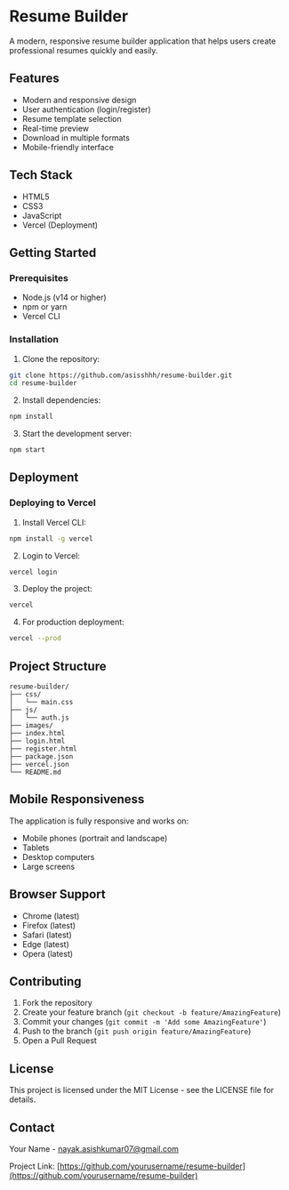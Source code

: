 # Resume Builder

A modern, responsive resume builder application that helps users create professional resumes quickly and easily.

## Features

- Modern and responsive design
- User authentication (login/register)
- Resume template selection
- Real-time preview
- Download in multiple formats
- Mobile-friendly interface

## Tech Stack

- HTML5
- CSS3
- JavaScript
- Vercel (Deployment)

## Getting Started

### Prerequisites

- Node.js (v14 or higher)
- npm or yarn
- Vercel CLI

### Installation

1. Clone the repository:
```bash
git clone https://github.com/asisshhh/resume-builder.git
cd resume-builder
```

2. Install dependencies:
```bash
npm install
```

3. Start the development server:
```bash
npm start
```

## Deployment

### Deploying to Vercel

1. Install Vercel CLI:
```bash
npm install -g vercel
```

2. Login to Vercel:
```bash
vercel login
```

3. Deploy the project:
```bash
vercel
```

4. For production deployment:
```bash
vercel --prod
```

## Project Structure

```
resume-builder/
├── css/
│   └── main.css
├── js/
│   └── auth.js
├── images/
├── index.html
├── login.html
├── register.html
├── package.json
├── vercel.json
└── README.md
```

## Mobile Responsiveness

The application is fully responsive and works on:
- Mobile phones (portrait and landscape)
- Tablets
- Desktop computers
- Large screens

## Browser Support

- Chrome (latest)
- Firefox (latest)
- Safari (latest)
- Edge (latest)
- Opera (latest)

## Contributing

1. Fork the repository
2. Create your feature branch (`git checkout -b feature/AmazingFeature`)
3. Commit your changes (`git commit -m 'Add some AmazingFeature'`)
4. Push to the branch (`git push origin feature/AmazingFeature`)
5. Open a Pull Request

## License

This project is licensed under the MIT License - see the LICENSE file for details.

## Contact

Your Name - nayak.asishkumar07@gmail.com

Project Link: [[https://github.com/yourusername/resume-builder](https://github.com/yourusername/resume-builder) ](https://resume-builder-app-asisshhh-asisshhhs-projects.vercel.app?_vercel_share=lpHOX3vEEX1LS7qNqOA1sqGJCHYZIBJt)
